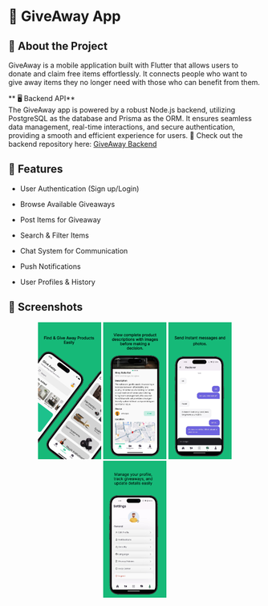 # 🎁 GiveAway App

## 📌 About the Project

GiveAway is a mobile application built with Flutter that allows users to donate and claim free items effortlessly. It connects people who want to give away items they no longer need with those who can benefit from them.

** 🖥 Backend API**  
The GiveAway app is powered by a robust Node.js backend, utilizing PostgreSQL as the database and Prisma as the ORM. It ensures seamless data management, real-time interactions, and secure authentication, providing a smooth and efficient experience for users.
🔗 Check out the backend repository here: [GiveAway Backend](https://github.com/aminick21/giveaway-backend)  


## 🚀 Features

* User Authentication (Sign up/Login)

* Browse Available Giveaways

* Post Items for Giveaway

* Search & Filter Items

* Chat System for Communication

* Push Notifications

* User Profiles & History

## 📱 Screenshots

<div align="center">
  
  <img src="https://raw.githubusercontent.com/aminick21/giveaway-app/refs/heads/main/app_screenshots/image1.jpg" alt="About the App" width="25%">
  <img src="https://raw.githubusercontent.com/aminick21/giveaway-app/refs/heads/main/app_screenshots/image2.jpg" alt="About the App" width="25%">
  <img src="https://raw.githubusercontent.com/aminick21/giveaway-app/refs/heads/main/app_screenshots/image3.jpg" alt="About the App" width="25%">
  <img src="https://raw.githubusercontent.com/aminick21/giveaway-app/refs/heads/main/app_screenshots/image4.jpg" alt="About the App" width="25%">
</div>
